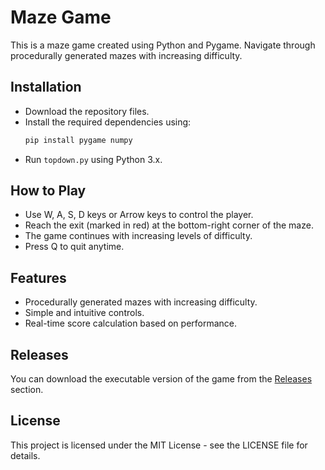 # Maze Game

This is a maze game created using Python and Pygame. Navigate through procedurally generated mazes with increasing difficulty.

## Installation

- Download the repository files.
- Install the required dependencies using:
    ```bash
    pip install pygame numpy
    ```
- Run `topdown.py` using Python 3.x.

## How to Play

- Use W, A, S, D keys or Arrow keys to control the player.
- Reach the exit (marked in red) at the bottom-right corner of the maze.
- The game continues with increasing levels of difficulty.
- Press Q to quit anytime.

## Features

- Procedurally generated mazes with increasing difficulty.
- Simple and intuitive controls.
- Real-time score calculation based on performance.

## Releases

You can download the executable version of the game from the [Releases]([https://github.com/SkyCreates/Maze-Game/releases/](https://github.com/SkyCreates/MazeGame/releases/tag/v1.0)) section.

## License

This project is licensed under the MIT License - see the LICENSE file for details.
